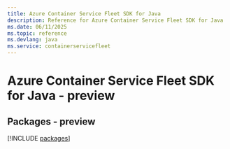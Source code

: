 ```yaml
---
title: Azure Container Service Fleet SDK for Java
description: Reference for Azure Container Service Fleet SDK for Java
ms.date: 06/11/2025
ms.topic: reference
ms.devlang: java
ms.service: containerservicefleet
---
```

# Azure Container Service Fleet SDK for Java - preview
## Packages - preview
[!INCLUDE [packages](container-service-fleet-index.md)]